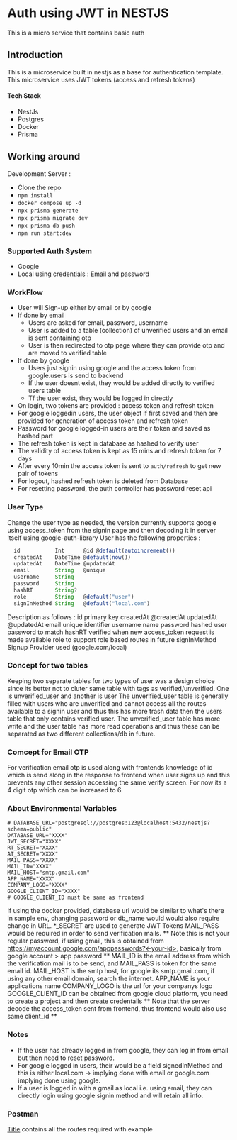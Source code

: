 # Auth using JWT in NESTJS
This is a micro service that contains basic auth 

## Introduction
This is a microservice built in nestjs as a base for authentication template. This microservice uses JWT tokens (access and refresh tokens)

#### Tech Stack
- NestJs
- Postgres
- Docker
- Prisma

## Working around
Development Server :
- Clone the repo
- `npm install`
- `docker compose up -d`
- `npx prisma generate`
- `npx prisma migrate dev`
- `npx prisma db push`
- `npm run start:dev`


### Supported Auth System
- Google
- Local using credentials : Email and password

### WorkFlow
- User will Sign-up either by email or by google
- If done by email
    - Users are asked for email, password, username
    - User is added to a table (collection) of unverified users and an email is sent containing otp
    - User is then redirected to otp page where they can provide otp and are moved to verified table
- If done by google
    - Users just signin using google and the access token from google.users is send to backend
    - If the user doesnt exist, they would be added directly to verified users table
    - Tf the user exist, they would be logged in directly
- On login, two tokens are provided : access token and refresh token
- For google loggedin users, the user object if first saved and then are provided for generation of access token and refresh token
- Password for google logged-in users are their token and saved as hashed part
- The refresh token is kept in database as hashed to verify user
- The validity of access token is kept as 15 mins and refresh token for 7 days
- After every 10min the access token is sent to `auth/refresh` to get new pair of tokens
- For logout, hashed refresh token is deleted from Database
- For resetting password, the auth controller has password reset api

### User Type
Change the user type as needed, the version currently supports google using access_token from the signin page and then decoding it in server itself using google-auth-library
User has the following properties :
```ts
  id           Int      @id @default(autoincrement())
  createdAt    DateTime @default(now())
  updatedAt    DateTime @updatedAt
  email        String   @unique
  username     String
  password     String
  hashRT       String?
  role         String   @default("user")
  signInMethod String   @default("local.com")
```
Description as follows :
  id            primary key
  createdAt     @createdAt
  updatedAt     @updatedAt
  email         unique identifier
  username      name
  password      hashed user password to match
  hashRT        verified when new access_token request is made available
  role          to support role based routes in future
  signInMethod  Signup Provider used (google.com/local)

### Concept for two tables
Keeping two separate tables for two types of user was a design choice since its better not to cluter same table with tags as verified/unverified.
One is unverified_user and another is user
The unverified_user table is generally filled with users who are unverified and cannot access all the routes available to a signin user and thus this has more trash data then the users table that only contains verified user.
The unverified_user table has more write and the user table has more read operations and thus these can be separated as two different collections/db in future.

### Comcept for Email OTP
For verification email otp is used along with frontends knowledge of id which is send along in the response to frontend when user signs up and this prevents any other session accessing the same verify screen. For now its a 4 digit otp which can be increased to 6.

### About Environmental Variables
```
# DATABASE_URL="postgresql://postgres:123@localhost:5432/nestjs?schema=public"
DATABASE_URL="XXXX"
JWT_SECRET="XXXX"
RT_SECRET="XXXX"
AT_SECRET="XXXX"
MAIL_PASS="XXXX"
MAIL_ID="XXXX"
MAIL_HOST="smtp.gmail.com"
APP_NAME="XXXX"
COMPANY_LOGO="XXXX"
GOOGLE_CLIENT_ID="XXXX"
# GOOGLE_CLIENT_ID must be same as frontend
```
If using the docker provided, database url would be similar to what's there in sample env, changing password or db_name would would also require change in URL.
*_SECRET are used to generate JWT Tokens
MAIL_PASS would be required in order to send verification mails. ** Note this is not your regular password, if using gmail, this is obtained from https://myaccount.google.com/apppasswords?<-your-id>, basically from google account > app password **
MAIL_ID is the email address from which the verification mail is to be send, and MAIL_PASS is token for the same email id.
MAIL_HOST is the smtp host, for google its smtp.gmail.com, if using any other email domain, search the internet.
APP_NAME is your applications name
COMPANY_LOGO is the url for your companys logo
GOOGLE_CLIENT_ID can be obtained from google cloud platform, you need to create a project and then create credentails
** Note that the server decode the access_token sent from frontend, thus frontend would also use same client_id **

### Notes 
- If the user has already logged in from google, they can log in from email but then need to reset password.
- For google logged in users, their would be a field signedInMethod and this is either local.com -> implying done with email or google.com implying done using google.
- If a user is logged in with a gmail as local i.e. using email, they can directly login using google signin method and will retain all info.


### Postman
[Title](Auth_base_template.postman_collection.json) contains all the routes required with example
